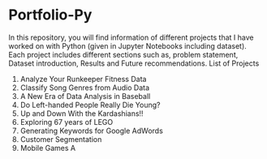 # Portfolio-Py
In this repository, you will find information of different projects that I have worked on with Python (given in Jupyter Notebooks including dataset). 
Each project includes different sections such as, problem statement, Dataset introduction, Results and Future recommendations.
List of Projects
1. Analyze Your Runkeeper Fitness Data 
2. Classify Song Genres from Audio Data
3. A New Era of Data Analysis in Baseball
4. Do Left-handed People Really Die Young? 
5. Up and Down With the Kardashians!!
6. Exploring 67 years of LEGO
7. Generating Keywords for Google AdWords
8. Customer Segmentation 
9. Mobile Games A
